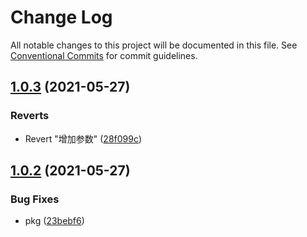 # Change Log

All notable changes to this project will be documented in this file.
See [Conventional Commits](https://conventionalcommits.org) for commit guidelines.

## [1.0.3](https://github.com/303182519/monorepo-ts-lib/compare/v1.0.2...v1.0.3) (2021-05-27)


### Reverts

* Revert "增加参数" ([28f099c](https://github.com/303182519/monorepo-ts-lib/commit/28f099cadc48621c2c7a7858a6d24bc4b825e5e8))





## [1.0.2](https://github.com/303182519/monorepo-ts-lib/compare/v1.0.1...v1.0.2) (2021-05-27)


### Bug Fixes

* pkg ([23bebf6](https://github.com/303182519/monorepo-ts-lib/commit/23bebf6886df46ab103ce1889049649c61f1ff4e))
